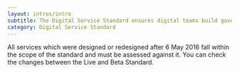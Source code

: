 ```yaml
---
layout: intros/intro
subtitle: The Digital Service Standard ensures digital teams build government services that are simple, clear and fast.
category: Digital Service Standard
---
```

All services which were designed or redesigned after 6 May 2016 fall within the scope of the standard and must be assessed against it. You can check the changes between the Live and Beta Standard.

